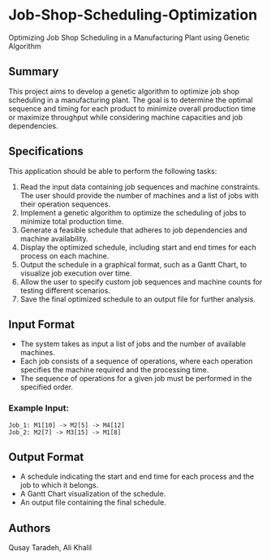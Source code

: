 # Job-Shop-Scheduling-Optimization
Optimizing Job Shop Scheduling in a Manufacturing Plant using Genetic Algorithm

## Summary
This project aims to develop a genetic algorithm to optimize job shop scheduling in a manufacturing plant. The goal is to determine the optimal sequence and timing for each product to minimize overall production time or maximize throughput while considering machine capacities and job dependencies.

## Specifications
This application should be able to perform the following tasks:
1. Read the input data containing job sequences and machine constraints. The user should provide the number of machines and a list of jobs with their operation sequences.
2. Implement a genetic algorithm to optimize the scheduling of jobs to minimize total production time.
3. Generate a feasible schedule that adheres to job dependencies and machine availability.
4. Display the optimized schedule, including start and end times for each process on each machine.
5. Output the schedule in a graphical format, such as a Gantt Chart, to visualize job execution over time.
6. Allow the user to specify custom job sequences and machine counts for testing different scenarios.
7. Save the final optimized schedule to an output file for further analysis.

## Input Format
- The system takes as input a list of jobs and the number of available machines.
- Each job consists of a sequence of operations, where each operation specifies the machine required and the processing time.
- The sequence of operations for a given job must be performed in the specified order.

### Example Input:
```
Job_1: M1[10] -> M2[5] -> M4[12]
Job_2: M2[7] -> M3[15] -> M1[8]
```

## Output Format
- A schedule indicating the start and end time for each process and the job to which it belongs.
- A Gantt Chart visualization of the schedule.
- An output file containing the final schedule.

## Authors
Qusay Taradeh, Ali Khalil
